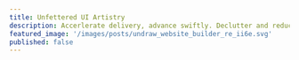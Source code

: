 ```yaml
---
title: Unfettered UI Artistry
description: Accerlerate delivery, advance swiftly. Declutter and reduce costs.
featured_image: '/images/posts/undraw_website_builder_re_ii6e.svg'
published: false
---
```

